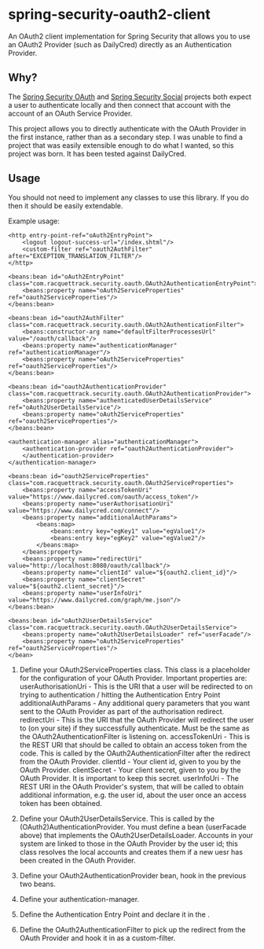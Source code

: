 spring-security-oauth2-client
=============================

An OAuth2 client implementation for Spring Security that allows you to use an OAuth2 Provider (such as DailyCred) directly as an Authentication Provider.

Why?
----

The [Spring Security OAuth](http://static.springsource.org/spring-security/oauth/) and [Spring Security Social](http://www.springsource.org/spring-social) projects both expect a user to authenticate locally and then connect that account with the account of an OAuth Service Provider.

This project allows you to directly authenticate with the OAuth Provider in the first instance, rather than as a secondary step.
I was unable to find a project that was easily extensible enough to do what I wanted, so this project was born.
It has been tested against DailyCred.

Usage
----

You should not need to implement any classes to use this library. If you do then it should be easily extendable.

Example usage:

    <http entry-point-ref="oAuth2EntryPoint">
        <logout logout-success-url="/index.shtml"/>
        <custom-filter ref="oauth2AuthFilter" after="EXCEPTION_TRANSLATION_FILTER"/>
    </http>

    <beans:bean id="oAuth2EntryPoint" class="com.racquettrack.security.oauth.OAuth2AuthenticationEntryPoint">
        <beans:property name="oAuth2ServiceProperties" ref="oauth2ServiceProperties"/>
    </beans:bean>

    <beans:bean id="oauth2AuthFilter" class="com.racquettrack.security.oauth.OAuth2AuthenticationFilter">
        <beans:constructor-arg name="defaultFilterProcessesUrl" value="/oauth/callback"/>
        <beans:property name="authenticationManager" ref="authenticationManager"/>
        <beans:property name="oAuth2ServiceProperties" ref="oauth2ServiceProperties"/>
    </beans:bean>

    <beans:bean id="oauth2AuthenticationProvider" class="com.racquettrack.security.oauth.OAuth2AuthenticationProvider">
        <beans:property name="authenticatedUserDetailsService" ref="oAuth2UserDetailsService"/>
        <beans:property name="oAuth2ServiceProperties" ref="oauth2ServiceProperties"/>
    </beans:bean>

    <authentication-manager alias="authenticationManager">
        <authentication-provider ref="oauth2AuthenticationProvider">
        </authentication-provider>
    </authentication-manager>

    <beans:bean id="oauth2ServiceProperties" class="com.racquettrack.security.oauth.OAuth2ServiceProperties">
        <beans:property name="accessTokenUri" value="https://www.dailycred.com/oauth/access_token"/>
        <beans:property name="userAuthorisationUri" value="https://www.dailycred.com/connect"/>
        <beans:property name="additionalAuthParams">
            <beans:map>
                <beans:entry key="egKey1" value="egValue1"/>
                <beans:entry key="egKey2" value="egValue2"/>
            </beans:map>
        </beans:property>
        <beans:property name="redirectUri" value="http://localhost:8080/oauth/callback"/>
        <beans:property name="clientId" value="${oauth2.client_id}"/>
        <beans:property name="clientSecret" value="${oauth2.client_secret}"/>
        <beans:property name="userInfoUri" value="https://www.dailycred.com/graph/me.json"/>
    </beans:bean>

    <beans:bean id="oAuth2UserDetailsService" class="com.racquettrack.security.oauth.OAuth2UserDetailsService">
        <beans:property name="oAuth2UserDetailsLoader" ref="userFacade"/>
        <beans:property name="oAuth2ServiceProperties" ref="oauth2ServiceProperties"/>
    </bean>

1.  Define your OAuth2ServiceProperties class. This class is a placeholder for the configuration of your OAuth Provider. Important properties are:
userAuthorisationUri - This is the URI that a user will be redirected to on trying to authentication / hitting the Authentication Entry Point
additionalAuthParams - Any additional query parameters that you want sent to the OAuth Provider as part of the authorisation redirect.
redirectUri - This is the URI that the OAuth Provider will redirect the user to (on your site) if they successfully authenticate. Must be the same as the OAuth2AuthenticationFilter is listening on.
accessTokenUri - This is the REST URI that should be called to obtain an access token from the code. This is called by the OAuth2AuthenticationFilter after the redirect from the OAuth Provider.
clientId - Your client id, given to you by the OAuth Provider.
clientSecret - Your client secret, given to you by the OAuth Provider. It is important to keep this secret.
userInfoUri - The REST URI in the OAuth Provider's system, that will be called to obtain additional information, e.g. the user id, about the user once an access token has been obtained.

2.  Define your OAuth2UserDetailsService. This is called by the (OAuth2)AuthenticationProvider. You must define a bean (userFacade above) that implements the OAuth2UserDetailsLoader. Accounts in your system are linked to those in the OAuth Provider by the user id; this class resolves the local accounts and creates them if a new uesr has been created in the OAuth Provider.

3.  Define your OAuth2AuthenticationProvider bean, hook in the previous two beans.

4.  Define your authentication-manager.

5.  Define the Authentication Entry Point and declare it in the <http entry-point-ref>.

6.  Define the OAuth2AuthenticationFilter to pick up the redirect from the OAuth Provider and hook it in as a custom-filter.